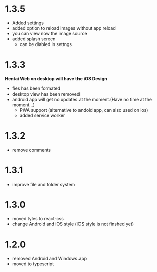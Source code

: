 # 1.3.5

- Added settings
- added option to reload images without app reload
- you can view now the image source
- added splash screen
  - can be diabled in settngs

# 1.3.3

**Hentai Web on desktop will have the iOS Design**

- fies has been formated
- desktop view has been removed
- android app will get no updates at the moment.(Have no time at the moment...)
  - PWA support (alternative to andoid app, can also used on ios)
  - added service worker

# 1.3.2

- remove comments

# 1.3.1

- improve file and folder system

# 1.3.0

- moved tyles to react-css
- change Android and iOS style (iOS style is not finshed yet)

# 1.2.0

- removed Android and Windows app
- moved to typescript
